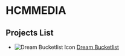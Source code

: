 # HCMMEDIA

## Projects List

- ![Dream Bucketlist Icon](https://img.icons8.com/?size=32&id=8Cpx9JrEbpOM&format=png&color=000000) [Dream Bucketlist]([https://github.com/bogdanalin92/dream-bucketlist](https://github.com/bogdanalin92/DreamBucketList))
